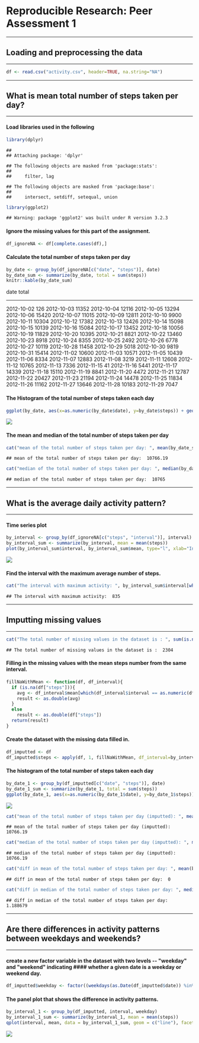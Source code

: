 # Reproducible Research: Peer Assessment 1


******
## Loading and preprocessing the data
******

```r
df <- read.csv("activity.csv", header=TRUE, na.string="NA")
```

******
## What is mean total number of steps taken per day?
******
#### Load libraries used in the following

```r
library(dplyr)
```

```
## 
## Attaching package: 'dplyr'
```

```
## The following objects are masked from 'package:stats':
## 
##     filter, lag
```

```
## The following objects are masked from 'package:base':
## 
##     intersect, setdiff, setequal, union
```

```r
library(ggplot2)
```

```
## Warning: package 'ggplot2' was built under R version 3.2.3
```

#### Ignore the missing values for this part of the assignment.

```r
df_ignoreNA <- df[complete.cases(df),]
```

#### Calculate the total number of steps taken per day

```r
by_date <- group_by(df_ignoreNA[c("date", "steps")], date)
by_date_sum <- summarize(by_date, total = sum(steps))
knitr::kable(by_date_sum)
```



date          total
-----------  ------
2012-10-02      126
2012-10-03    11352
2012-10-04    12116
2012-10-05    13294
2012-10-06    15420
2012-10-07    11015
2012-10-09    12811
2012-10-10     9900
2012-10-11    10304
2012-10-12    17382
2012-10-13    12426
2012-10-14    15098
2012-10-15    10139
2012-10-16    15084
2012-10-17    13452
2012-10-18    10056
2012-10-19    11829
2012-10-20    10395
2012-10-21     8821
2012-10-22    13460
2012-10-23     8918
2012-10-24     8355
2012-10-25     2492
2012-10-26     6778
2012-10-27    10119
2012-10-28    11458
2012-10-29     5018
2012-10-30     9819
2012-10-31    15414
2012-11-02    10600
2012-11-03    10571
2012-11-05    10439
2012-11-06     8334
2012-11-07    12883
2012-11-08     3219
2012-11-11    12608
2012-11-12    10765
2012-11-13     7336
2012-11-15       41
2012-11-16     5441
2012-11-17    14339
2012-11-18    15110
2012-11-19     8841
2012-11-20     4472
2012-11-21    12787
2012-11-22    20427
2012-11-23    21194
2012-11-24    14478
2012-11-25    11834
2012-11-26    11162
2012-11-27    13646
2012-11-28    10183
2012-11-29     7047

#### The Histogram of the total number of steps taken each day

```r
ggplot(by_date, aes(x=as.numeric(by_date$date), y=by_date$steps)) + geom_bar(stat="identity")
```

![](PA1_template_files/figure-html/unnamed-chunk-5-1.png)

#### The mean and median of the total number of steps taken per day

```r
cat("mean of the total number of steps taken per day: ", mean(by_date_sum$total))
```

```
## mean of the total number of steps taken per day:  10766.19
```

```r
cat("median of the total number of steps taken per day: ", median(by_date_sum$total))
```

```
## median of the total number of steps taken per day:  10765
```

******
## What is the average daily activity pattern?
******
#### Time series plot

```r
by_interval <- group_by(df_ignoreNA[c("steps", "interval")], interval)
by_interval_sum <- summarize(by_interval, mean = mean(steps))
plot(by_interval_sum$interval, by_interval_sum$mean, type="l", xlab="Interval", ylab="Average Number of Steps")
```

![](PA1_template_files/figure-html/unnamed-chunk-7-1.png)

#### Find the interval with the maximum average number of steps.

```r
cat("The interval with maximum activity: ", by_interval_sum$interval[which.max(by_interval_sum$mean)])
```

```
## The interval with maximum activity:  835
```

******
## Imputting missing values
******

```r
cat("The total number of missing values in the dataset is : ", sum(is.na(df)))
```

```
## The total number of missing values in the dataset is :  2304
```

#### Filling in the missing values with the mean steps number from the same interval.

```r
fillNaWithMean <- function(df, df_interval){
  if (is.na(df["steps"])){
    avg <- df_interval$mean[which(df_interval$interval == as.numeric(df["interval"]))]
    result <- as.double(avg)
  }
  else
    result <- as.double(df["steps"])
  return(result)   
}
```

#### Create the dataset with the missing data filled in.

```r
df_imputted <- df
df_imputted$steps <- apply(df, 1, fillNaWithMean, df_interval=by_interval_sum)
```

#### The histogram of the total number of steps taken each day

```r
by_date_1 <- group_by(df_imputted[c("date", "steps")], date)
by_date_1_sum <- summarize(by_date_1, total = sum(steps))
ggplot(by_date_1, aes(x=as.numeric(by_date_1$date), y=by_date_1$steps)) + geom_bar(stat="identity")
```

![](PA1_template_files/figure-html/unnamed-chunk-12-1.png)

```r
cat("mean of the total number of steps taken per day (imputted): ", mean(by_date_1_sum$total))
```

```
## mean of the total number of steps taken per day (imputted):  10766.19
```

```r
cat("median of the total number of steps taken per day (imputted): ", median(by_date_1_sum$total))
```

```
## median of the total number of steps taken per day (imputted):  10766.19
```

```r
cat("diff in mean of the total number of steps taken per day: ", mean(by_date_1_sum$total) - mean(by_date_sum$total))
```

```
## diff in mean of the total number of steps taken per day:  0
```

```r
cat("diff in median of the total number of steps taken per day: ", median(by_date_1_sum$total) - median(by_date_sum$total))
```

```
## diff in median of the total number of steps taken per day:  1.188679
```

******
## Are there differences in activity patterns between weekdays and weekends?
******

#### create a new factor variable in the dataset with two levels -- "weekday" and "weekend" indicating #### whether a given date is a weekday or weekend day.

```r
df_imputted$weekday <- factor((weekdays(as.Date(df_imputted$date)) %in% c('Saturday', 'Sunday')), levels=c(TRUE, FALSE), labels=c('weekend', 'weekday'))
```

#### The panel plot that shows the difference in activity patterns.  

```r
by_interval_1 <- group_by(df_imputted, interval, weekday)
by_interval_1_sum <- summarize(by_interval_1, mean = mean(steps))
qplot(interval, mean, data = by_interval_1_sum, geom = c("line"), facets = weekday ~ .) + ylab("Number of steps")
```

![](PA1_template_files/figure-html/unnamed-chunk-14-1.png)







